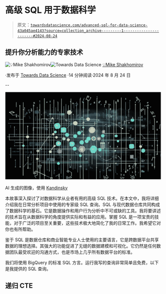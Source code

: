 # 高级 SQL 用于数据科学

> 原文：[`towardsdatascience.com/advanced-sql-for-data-science-43a045ae4143?source=collection_archive---------1-----------------------#2024-08-24`](https://towardsdatascience.com/advanced-sql-for-data-science-43a045ae4143?source=collection_archive---------1-----------------------#2024-08-24)

## 提升你分析能力的专家技术

[](https://mshakhomirov.medium.com/?source=post_page---byline--43a045ae4143--------------------------------)![💡Mike Shakhomirov](https://mshakhomirov.medium.com/?source=post_page---byline--43a045ae4143--------------------------------)[](https://towardsdatascience.com/?source=post_page---byline--43a045ae4143--------------------------------)![Towards Data Science](https://towardsdatascience.com/?source=post_page---byline--43a045ae4143--------------------------------) [💡Mike Shakhomirov](https://mshakhomirov.medium.com/?source=post_page---byline--43a045ae4143--------------------------------)

·发布于 [Towards Data Science](https://towardsdatascience.com/?source=post_page---byline--43a045ae4143--------------------------------) ·14 分钟阅读·2024 年 8 月 24 日

--

![](img/868611f75741a42c9a61eb026995c2ba.png)

AI 生成的图像，使用 [Kandinsky](https://github.com/ai-forever/Kandinsky-2)

本故事深入探讨了对数据科学从业者有用的高级 SQL 技术。在本文中，我将详细介绍我在日常分析项目中使用的专家级 SQL 查询。SQL 与现代数据仓库共同构成了数据科学的基石。它是数据操作和用户行为分析中不可或缺的工具。我将要讲述的技术旨在从数据科学的角度提供实际和有益的应用。掌握 SQL 是一项宝贵的技能，对于广泛的项目至关重要，这些技术极大地简化了我的日常工作。我希望它对你也有所帮助。

鉴于 SQL 是数据仓库和商业智能专业人士使用的主要语言，它是跨数据平台共享数据的理想选择。其强大的功能促进了无缝的数据建模和可视化。它仍然是任何数据团队最受欢迎的沟通方式，也是市场上几乎所有数据平台的标准。

我们将使用 BigQuery 的标准 SQL 方言。运行我写的查询非常简单且免费，以下是我提供的 SQL 查询。

## 递归 CTE

